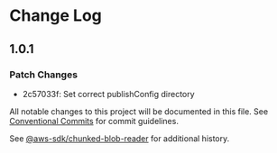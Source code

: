 # Change Log

## 1.0.1

### Patch Changes

- 2c57033f: Set correct publishConfig directory

All notable changes to this project will be documented in this file.
See [Conventional Commits](https://conventionalcommits.org) for commit guidelines.

See [@aws-sdk/chunked-blob-reader](https://github.com/aws/aws-sdk-js-v3/blob/main/packages/chunked-blob-reader/CHANGELOG.md) for additional history.
